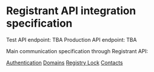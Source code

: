 # Registrant API integration specification

Test API endpoint: TBA
Production API endpoint: TBA

Main communication specification through Registrant API:

[Authentication](registrant-api/v1/authentication.md)
[Domains](registrant-api/v1/domain.md)
[Registry Lock](registrant-api/v1/registry_lock.md)
[Contacts](registrant-api/v1/contact.md)
